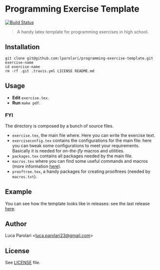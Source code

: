 # Programming Exercise Template

[![Build Status](https://travis-ci.com/lparolari/programming-exercise-template.svg?token=VSm1u6swXqyzsdGeq7Kp&branch=master)](https://travis-ci.com/lparolari/programming-exercise-template)

> A handy latex template for programming exercises in high school.

## Installation

```
git clone git@github.com:lparolari/programming-exercise-template.git exercise-name
cd exercise-name
rm -rf .git .travis.yml LICENSE README.md
```

## Usage

- **Edit** `exercise.tex`.
- **Run** `make pdf`.

### FYI

The directory is composed by a bunch of source files.

- `exercise.tex`, the main file where. Here you can write the exercise text.
- `exerciseconfig.tex` contains the configurations for the main file: here you can tweak some configurations to meet your requirements. Basically it is needed for _on-the-fly_ macros and utilities.
- `packages.tex` contains all packages needed by the main file.
- `macros.tex` where you can find some useful commands and macros (more information [here](https://github.com/lparolari/latex-macros)).
- `prooftree.tex`, a handy packages for creating prooftrees (needed by `macros.txt`).

## Example

You can see how the template looks like in releases: see the last release [here](https://github.com/lparolari/programming-exercise-template/releases).

## Author

Luca Parolari <<luca.parolari23@gmail.com>>

## License

See [LICENSE](LICENSE) file.
